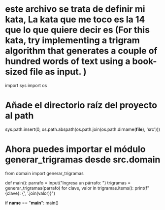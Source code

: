 # este archivo se trata de definir mi kata, La kata que me toco es la 14 que lo que quiere decir es (For this kata, try implementing a trigram algorithm that generates a couple of hundred words of text using a book-sized file as input. )

import sys
import os

# Añade el directorio raíz del proyecto al path
sys.path.insert(0, os.path.abspath(os.path.join(os.path.dirname(__file__), 'src')))

# Ahora puedes importar el módulo generar_trigramas desde src.domain
from domain import generar_trigramas

def main():
    parrafo = input("Ingresa un párrafo: ")
    trigramas = generar_trigramas(parrafo)
    for clave, valor in trigramas.items():
        print(f"{clave}: {', '.join(valor)}")

if __name__ == "__main__":
    main()
